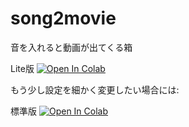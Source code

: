 # song2movie
音を入れると動画が出てくる箱

Lite版
[![Open In Colab](https://colab.research.google.com/assets/colab-badge.svg)](https://colab.research.google.com/github/nankasuisui/song2movie/blob/main/song2movie_light.ipynb)

もう少し設定を細かく変更したい場合には:

標準版
[![Open In Colab](https://colab.research.google.com/assets/colab-badge.svg)](https://colab.research.google.com/github/nankasuisui/song2movie/blob/main/song2movie.ipynb)
